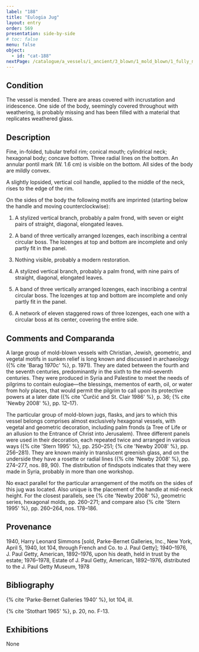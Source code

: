 ```yaml
---
label: "188"
title: "Eulogia Jug"
layout: entry
order: 569
presentation: side-by-side
# toc: false
menu: false
object:
  - id: "cat-188"
nextPage: /catalogue/a_vessels/i_ancient/3_blown/1_mold_blown/1_fully_mold_blown/5_unguentaria/1_unguentaria_handleless/
---
```


## Condition

The vessel is mended. There are areas covered with incrustation and iridescence. One side of the body, seemingly covered throughout with weathering, is probably missing and has been filled with a material that replicates weathered glass.

## Description

Fine, in-folded, tubular trefoil rim; conical mouth; cylindrical neck; hexagonal body; concave bottom. Three radial lines on the bottom. An annular pontil mark (W. 1.6 cm) is visible on the bottom. All sides of the body are mildly convex.

A slightly lopsided, vertical coil handle, applied to the middle of the neck, rises to the edge of the rim.

On the sides of the body the following motifs are imprinted (starting below the handle and moving counterclockwise):

1. A stylized vertical branch, probably a palm frond, with seven or eight pairs of straight, diagonal, elongated leaves.

2. A band of three vertically arranged lozenges, each inscribing a central circular boss. The lozenges at top and bottom are incomplete and only partly fit in the panel.

3. Nothing visible, probably a modern restoration.

4. A stylized vertical branch, probably a palm frond, with nine pairs of straight, diagonal, elongated leaves.

5. A band of three vertically arranged lozenges, each inscribing a central circular boss. The lozenges at top and bottom are incomplete and only partly fit in the panel.

6. A network of eleven staggered rows of three lozenges, each one with a circular boss at its center, covering the entire side.

## Comments and Comparanda

A large group of mold-blown vessels with Christian, Jewish, geometric, and vegetal motifs in sunken relief is long known and discussed in archaeology ({% cite 'Barag 1970c' %}, p. 1971). They are dated between the fourth and the seventh centuries, predominantly in the sixth to the mid-seventh centuries. They were produced in Syria and Palestine to meet the needs of pilgrims to contain eulogiae—the blessings, mementos of earth, oil, or water from holy places, that would permit the pilgrim to call upon its protective powers at a later date ({% cite 'Ćurčić and St. Clair 1986' %}, p. 36; {% cite 'Newby 2008' %}, pp. 12–17).

The particular group of mold-blown jugs, flasks, and jars to which this vessel belongs comprises almost exclusively hexagonal vessels, with vegetal and geometric decoration, including palm fronds (a Tree of Life or an allusion to the Entrance of Christ into Jerusalem). Three different panels were used in their decoration, each repeated twice and arranged in various ways ({% cite 'Stern 1995' %}, pp. 250–251; {% cite 'Newby 2008' %}, pp. 256–281). They are known mainly in translucent greenish glass, and on the underside they have a rosette or radial lines ({% cite 'Newby 2008' %}, pp. 274–277, nos. 89, 90). The distribution of findspots indicates that they were made in Syria, probably in more than one workshop.

No exact parallel for the particular arrangement of the motifs on the sides of this jug was located. Also unique is the placement of the handle at mid-neck height. For the closest parallels, see {% cite 'Newby 2008' %}, geometric series, hexagonal molds, pp. 260–271; and compare also {% cite 'Stern 1995' %}, pp. 260–264, nos. 178–186.

## Provenance

1940, Harry Leonard Simmons [sold, Parke-Bernet Galleries, Inc., New York, April 5, 1940, lot 104, through French and Co. to J. Paul Getty]; 1940–1976, J. Paul Getty, American, 1892–1976, upon his death, held in trust by the estate; 1976–1978, Estate of J. Paul Getty, American, 1892–1976, distributed to the J. Paul Getty Museum, 1978

## Bibliography

{% cite 'Parke-Bernet Galleries 1940' %}, lot 104, ill.

{% cite 'Stothart 1965' %}, p. 20, no. F-13.

## Exhibitions

None